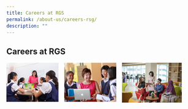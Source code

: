 ```yaml
---
title: Careers at RGS
permalink: /about-us/careers-rsg/
description: ""
---
```

## Careers at RGS

<img src="/images/career1.png" style="width:27%;margin-right:15px;" align = "left">
<img src="/images/career2.png" style="width:27%;margin-right:15px;" align = "left">
<img src="/images/career3.jpg" style="width:31%;margin-right:15px;" align = "left">
<br clear="left">

